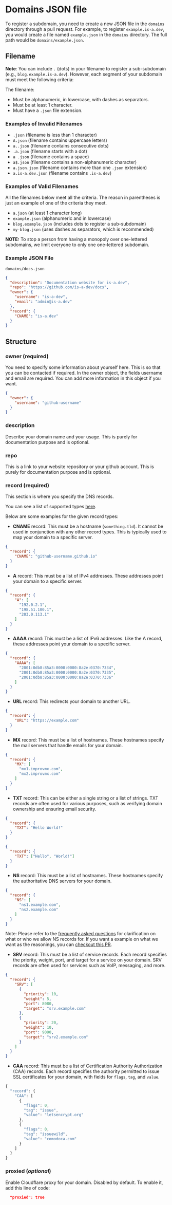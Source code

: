 # Domains JSON file
To register a subdomain, you need to create a new JSON file in the `domains` directory through a pull request. For example, to register `example.is-a.dev`, you would create a file named `example.json` in the `domains` directory. The full path would be `domains/example.json`.

## Filename

**Note**: You can include `.` (dots) in your filename to register a sub-subdomain (e.g., `blog.example.is-a.dev`). However, each segment of your subdomain must meet the following criteria:

The filename:

- Must be alphanumeric, in lowercase, with dashes as separators.
- Must be at least 1 character.
- Must have a `.json` file extension.

### Examples of Invalid Filenames
- `.json` (filename is less than 1 character)
- `A.json` (filename contains uppercase letters)
- `a..json` (filename contains consecutive dots)
- `.a.json` (filename starts with a dot)
- `a .json` (filename contains a space)
- `a$.json` (filename contains a non-alphanumeric character)
- `a.json.json` (filename contains more than one `.json` extension)
- `a.is-a.dev.json` (filename contains `.is-a.dev`)

### Examples of Valid Filenames
All the filenames below meet all the criteria. The reason in parentheses is just an example of one of the criteria they meet.

- `a.json` (at least 1 character long)
- `example.json` (alphanumeric and in lowercase)
- `blog.example.json` (includes dots to register a sub-subdomain)
- `my-blog.json` (uses dashes as separators, which is recommended)

**NOTE:** To stop a person from having a monopoly over one-lettered subdomains, we limit everyone to only one one-lettered subdomain.

### Example JSON File
`domains/docs.json`
```json
{
  "description": "Documentation website for is-a.dev",
  "repo": "https://github.com/is-a-dev/docs",
  "owner": {
    "username": "is-a-dev",
    "email": "admin@is-a.dev"
  },
  "record": {
    "CNAME": "is-a.dev"
  }
}
```

## Structure

### owner (required)
You need to specify some information about yourself here. This is so that you can be contacted if required.
In the owner object, the fields username and email are required. You can add more information in this object if you want.
```json
{
  "owner": {
    "username": "github-username"
  }
}
```

### description
Describe your domain name and your usage. This is purely for documentation purpose and is optional.

### repo
This is a link to your website repository or your github account. This is purely for documentation purpose and is optional.

### record (required)
This section is where you specify the DNS records.

You can see a list of supported types [here](/faq/#which-records-are-supported).

Below are some examples for the given record types:

- **CNAME** record: This must be a hostname (`something.tld`). It cannot be used in conjunction with any other record types. This is typically used to map your domain to a specific server.
```json
{
  "record": {
    "CNAME": "github-username.github.io"
  }
}
```
- **A** record: This must be a list of IPv4 addresses. These addresses point your domain to a specific server.
```json
{
  "record": {
    "A": [
      "192.0.2.1",
      "198.51.100.1",
      "203.0.113.1"
    ]
  }
}
```
- **AAAA** record: This must be a list of IPv6 addresses. Like the A record, these addresses point your domain to a specific server.
```json
{
  "record": {
    "AAAA": [
      "2001:0db8:85a3:0000:0000:8a2e:0370:7334",
      "2001:0db8:85a3:0000:0000:8a2e:0370:7335",
      "2001:0db8:85a3:0000:0000:8a2e:0370:7336"
    ]
  }
}
```
- **URL** record: This redirects your domain to another URL.
```json
{
  "record": {
    "URL": "https://example.com"
  }
}
```
- **MX** record: This must be a list of hostnames. These hostnames specify the mail servers that handle emails for your domain.
```json
{
  "record": {
    "MX": [
      "mx1.improvmx.com",
      "mx2.improvmx.com"
    ]
  }
}
```
- **TXT** record: This can be either a single string or a list of strings. TXT records are often used for various purposes, such as verifying domain ownership and ensuring email security.
```json
{
  "record": {
    "TXT": "Hello World!"
  }
}
```
```json
{
  "record": {
    "TXT": ["Hello", "World!"]
  }
}
```
- **NS** record: This must be a list of hostnames. These hostnames specify the authoritative DNS servers for your domain.
```json
{
  "record": {
    "NS": [
      "ns1.example.com",
      "ns2.example.com"
    ]
  }
}
```
Note: Please refer to the [frequently asked questions](https://docs.is-a.dev/faq/) for clarification on what or who we allow NS records for. If you want a example on what we want as the reasonings, you can [checkout this PR](https://github.com/is-a-dev/register/pull/16758).

- **SRV** record: This must be a list of service records. Each record specifies the priority, weight, port, and target for a service on your domain. SRV records are often used for services such as VoIP, messaging, and more.
```json
{
  "record": {
    "SRV": [
      {
        "priority": 10,
        "weight": 5,
        "port": 8080,
        "target": "srv.example.com"
      },
      {
        "priority": 20,
        "weight": 10,
        "port": 9090,
        "target": "srv2.example.com"
      }
    ]
  }
}
```
- **CAA** record: This must be a list of Certification Authority Authorization (CAA) records. Each record specifies the authority permitted to issue SSL certificates for your domain, with fields for `flags`, `tag`, and `value`.
```js
{
  "record": {
    "CAA": [
      {
        "flags": 0,
        "tag": "issue",
        "value": "letsencrypt.org"
      },
      {
        "flags": 0,
        "tag": "issuewild",
        "value": "comodoca.com"
      }
    ]
  }
}
```

### proxied (*optional*)
Enable Cloudflare proxy for your domain. Disabled by default. To enable it, add this line of code:
```json
  "proxied": true
```
